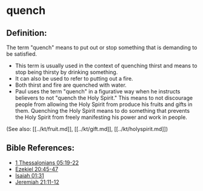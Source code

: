 # quench #

## Definition: ##

The term "quench" means to put out or stop something that is demanding to be satisfied.

* This term is usually used in the context of quenching thirst and means to stop being thirsty by drinking something.
* It can also be used to refer to putting out a fire.
* Both thirst and fire are quenched with water.
* Paul uses the term "quench" in a figurative way when he instructs believers to not "quench the Holy Spirit." This means to not discourage people from allowing the Holy Spirit from produce his fruits and gifts in them. Quenching the Holy Spirit means to do something that prevents the Holy Spirit from freely manifesting his power and work in people.

(See also: [[../kt/fruit.md]], [[../kt/gift.md]], [[../kt/holyspirit.md]])

## Bible References: ##

* [1 Thessalonians 05:19-22](en/tn/1th/help/05/19)
* [Ezekiel 20:45-47](en/tn/ezk/help/20/45)
* [Isaiah 01:31](en/tn/isa/help/01/31)
* [Jeremiah 21:11-12](en/tn/jer/help/21/11)